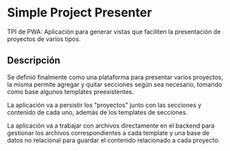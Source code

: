 # Simple Project Presenter
TPI de PWA: Aplicación para generar vistas que faciliten la presentación de proyectos de varios tipos.


## Descripción
Se definió finalmente como una plataforma para presentar varios proyectos, la misma permite agregar y quitar secciones según sea necesario, tomando como base algunos templates preexistentes.

La aplicación va a persistir los "proyectos" junto con las secciones y contenido de cada uno, además de los templates de secciones.

La aplicación va a trabajar con archivos directamente en el backend para gestionar los archivos correspondientes a cada template y una base de datos no relacional para guardar el contenido relacionado a cada proyecto.
